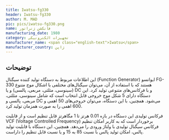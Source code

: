 ```yaml
---
title: Iwatsu-fg330
header: Iwatsu-fg330
author: M. MAD
pic: pics/iwatsu-fg330.png
name: فانکشن ژنراتور
manufacturing_date: 1980
category: تجهیزات الکترونیکی
manufacturer_name: <span class="english-text">Iwatsu</span>
manufacturer_country: ژاپن
---
```


<h2 class="fa-IR-explanation-header">توضیحات</h2>
<p>
این اطلاعات مربوط به دستگاه تولید کننده سیگنال
<span class="english-text">(Function Generator)</span>
ایواتسو
<span class="english-text">FG-330</span>
هستند که با استفاده از آن، می‌توان سیگنال‌های مختلفی با اشکال موج متنوع
(سینوسی، مثلثی، مربعی، پالسی) و یا
<span class="english-text">DC</span>
و با فرکانس‌های متنوعی تولید کرد. این دستگاه دارای 5 شکل موج خروجی قابل انتخاب
است که شامل سینوسی، مثلثی، مربعی، پالسی و
<span class="english-text">DC</span>
می‌شود. همچنین، با این دستگاه، می‌توان خروجی‌های 50 اهمی و 600 اهمی را به صورت
همزمان تولید کرد.
</p>
<p>
فرکانس تولیدی این دستگاه در بازه 0.01 هرتز تا 1 مگاهرتز قابل تنظیم است و از
قابلیت
<span class="english-text">VCF (Voltage Controlled Frequency)</span>
برخوردار است که به کاربر امکان تنظیم فرکانس سیگنال تولیدی با ولتاژ ورودی را
می‌دهد. همچنین، این دستگاه با قابلیت تولید پالس، امکان تولید پالس با نسبت 85
به 15 و یا نسبت قابل تنظیم را داراست.
</p>
